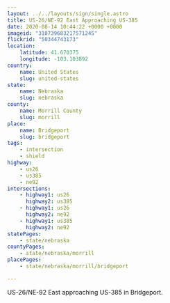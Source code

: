 ```yaml
---
layout: ../../layouts/sign/single.astro
title: US-26/NE-92 East Approaching US-385
date: 2020-08-14 10:44:22 +0000 +0000
imageid: "318739683217571245"
flickrid: "50344743173"
location:
    latitude: 41.670375
    longitude: -103.103892
country:
    name: United States
    slug: united-states
state:
    name: Nebraska
    slug: nebraska
county:
    name: Morrill County
    slug: morrill
place:
    name: Bridgeport
    slug: bridgeport
tags:
    - intersection
    - shield
highway:
    - us26
    - us385
    - ne92
intersections:
    - highway1: us26
      highway2: us385
    - highway1: us26
      highway2: ne92
    - highway1: us385
      highway2: ne92
statePages:
    - state/nebraska
countyPages:
    - state/nebraska/morrill
placePages:
    - state/nebraska/morrill/bridgeport

---
```

US-26/NE-92 East approaching US-385 in Bridgeport.
